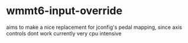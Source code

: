 # wmmt6-input-override
aims to make a nice replacement for jconfig's pedal mapping, since axis controls dont work
currently very cpu intensive